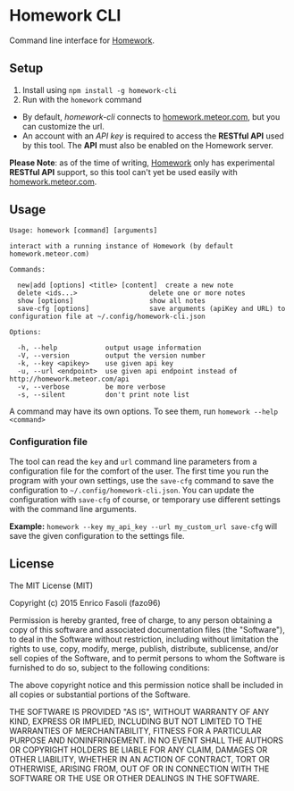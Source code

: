 # Homework CLI

Command line interface for [Homework](github.com/fazo96/homework).

## Setup

1. Install using `npm install -g homework-cli`
2. Run with the `homework` command

- By default, _homework-cli_ connects to [homework.meteor.com](http://homework.meteor.com), but you can customize the url.
- An account with an _API key_ is required to access the __RESTful API__ used by this tool. The __API__ must also be enabled on the Homework server.

__Please Note__: as of the time of writing, [Homework](http://github.com/fazo96/homework) only has experimental __RESTful API__ support, so this tool can't yet be used easily with [homework.meteor.com](http://homework.meteor.com).

## Usage

    Usage: homework [command] [arguments]

    interact with a running instance of Homework (by default homework.meteor.com)

    Commands:

      new|add [options] <title> [content]  create a new note
      delete <ids...>                  delete one or more notes
      show [options]                   show all notes
      save-cfg [options]               save arguments (apiKey and URL) to configuration file at ~/.config/homework-cli.json

    Options:

      -h, --help            output usage information
      -V, --version         output the version number
      -k, --key <apikey>    use given api key
      -u, --url <endpoint>  use given api endpoint instead of http://homework.meteor.com/api
      -v, --verbose         be more verbose
      -s, --silent          don't print note list

A command may have its own options. To see them, run `homework --help <command>`

### Configuration file

The tool can read the `key` and `url` command line parameters from a configuration file for the comfort of the user.
The first time you run the program with your own settings, use the `save-cfg` command to save the configuration to `~/.config/homework-cli.json`.
You can update the configuration with `save-cfg` of course, or temporary use different settings with the command line arguments.

__Example:__ `homework --key my_api_key --url my_custom_url save-cfg` will save the given configuration to the settings file.

## License

The MIT License (MIT)

Copyright (c) 2015 Enrico Fasoli (fazo96)

Permission is hereby granted, free of charge, to any person obtaining a copy
of this software and associated documentation files (the "Software"), to deal
in the Software without restriction, including without limitation the rights
to use, copy, modify, merge, publish, distribute, sublicense, and/or sell
copies of the Software, and to permit persons to whom the Software is
furnished to do so, subject to the following conditions:

The above copyright notice and this permission notice shall be included in all
copies or substantial portions of the Software.

THE SOFTWARE IS PROVIDED "AS IS", WITHOUT WARRANTY OF ANY KIND, EXPRESS OR
IMPLIED, INCLUDING BUT NOT LIMITED TO THE WARRANTIES OF MERCHANTABILITY,
FITNESS FOR A PARTICULAR PURPOSE AND NONINFRINGEMENT. IN NO EVENT SHALL THE
AUTHORS OR COPYRIGHT HOLDERS BE LIABLE FOR ANY CLAIM, DAMAGES OR OTHER
LIABILITY, WHETHER IN AN ACTION OF CONTRACT, TORT OR OTHERWISE, ARISING FROM,
OUT OF OR IN CONNECTION WITH THE SOFTWARE OR THE USE OR OTHER DEALINGS IN THE
SOFTWARE.
